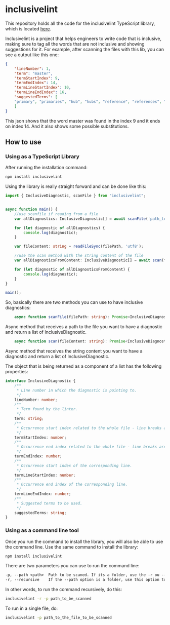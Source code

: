 # inclusivelint

This repository holds all the code for the inclusivelint TypeScript library, which is located [here](https://www.npmjs.com/package/inclusivelint).

Inclusivelint is a project that helps engineers to write code that is inclusive, making sure to tag all the words that are not inclusive and showing suggestions
for it. For example, after scanning the files with this lib, you can see a output like this one:

``` json
{ 
    "lineNumber": 1,
    "term": "master",
    "termStartIndex": 9,
    "termEndIndex": 14,
    "termLineStartIndex": 10,
    "termLineEndIndex": 16,
    "suggestedTerms": [
    "primary", "primaries", "hub", "hubs", "reference", "references", "replica", "replicas", "spoke", "spokes", "secondary", "secondaries"
    ]
}
```

This json shows that the word master was found in the index 9 and it ends on index 14. And it also shows some possible substitutions.

## How to use

### Using as a TypeScript Library

After running the installation command:

``` sh
npm install inclusivelint
```

Using the library is really straight forward and can be done like this:

``` typescript
import { InclusiveDiagnostic, scanFile } from "inclusivelint";


async function main() {
    //use scanfile if reading from a file
    var allDiagnostics: InclusiveDiagnostic[] = await scanFile('path_to_file');

    for (let diagnostic of allDiagnostics) {
        console.log(diagnostic);
    }

    var fileContent: string = readFileSync(filePath, 'utf8');

    //use the scan method with the string content of the file
    var allDiagnosticsFromContent: InclusiveDiagnostic[] = await scan(fileContent);

    for (let diagnostic of allDiagnosticsFromContent) {
        console.log(diagnostic);
    }
}

main();
```

So, basically there are two methods you can use to have inclusive diagnostics:

``` typescript
    async function scanFile(filePath: string): Promise<InclusiveDiagnostic[]>
```

Async method that receives a path to the file you want to have a diagnostic and return a list of
InclusiveDiagnostic.

``` typescript
    async function scan(fileContent: string): Promise<InclusiveDiagnostic[]>
```

Async method that receives the string content you want to have a diagnostic and return a list of
InclusiveDiagnostic.

The object that is being returned as a component of a list has the following properties:

``` typescript
interface InclusiveDiagnostic {
    /**
     * Line number in which the diagnostic is pointing to.
     */
    lineNumber: number;
    /**
     * Term found by the linter.
     */
    term: string;
    /**
     * Occurrence start index related to the whole file - line breaks are considered as common characters.
     */
    termStartIndex: number;
    /**
     * Occurrence end index related to the whole file - line breaks are considered as common characters.
     */
    termEndIndex: number;
    /**
     * Occurrence start index of the corresponding line.
     */
    termLineStartIndex: number;
    /**
     * Occurrence end index of the corresponding line.
     */
    termLineEndIndex: number;
    /**
     * Suggested terms to be used.
     */
    suggestedTerms: string;
}
```

### Using as a command line tool

Once you run the command to install the library, you will also be able to use the command line.
Use the same command to install the library:

``` sh
npm install inclusivelint
```

There are two parameters you can use to run the command line:

``` txt
-p, --path <path>  Path to be scaned. If its a folder, use the -r ou --resursive option
-r, --recursive    If the --path option is a folder, use this option to run recursively. Not needed if its path is a file
```

In other words, to run the command recursively, do this:

``` sh
inclusivelint -r -p path_to_be_scanned
```

To run in a single file, do:

``` sh
inclusivelint -p path_to_the_file_to_be_scanned
```

